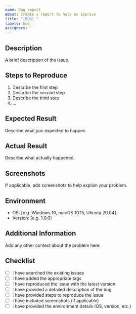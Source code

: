 ```yaml
---
name: Bug report
about: Create a report to help us improve
title: "[BUG] "
labels: bug
assignees: ''
---
```



## Description

A brief description of the issue.

## Steps to Reproduce

1. Describe the first step
2. Describe the second step
3. Describe the third step
4. ...

## Expected Result

Describe what you expected to happen.

## Actual Result

Describe what actually happened.

## Screenshots

If applicable, add screenshots to help explain your problem.

## Environment

- OS: [e.g. Windows 10, macOS 10.15, Ubuntu 20.04]
- Version: [e.g. 1.0.0]

## Additional Information

Add any other context about the problem here.

## Checklist

- [ ] I have searched the existing issues
- [ ] I have added the appropriate tags
- [ ] I have reproduced the issue with the latest version
- [ ] I have provided a detailed description of the bug
- [ ] I have provided steps to reproduce the issue
- [ ] I have included screenshots (if applicable)
- [ ] I have provided the environment details (OS, version, etc.)

